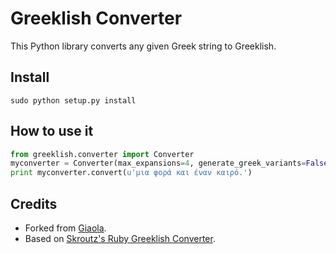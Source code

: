 # Greeklish Converter
This Python library converts any given Greek string to Greeklish.

## Install
```sudo python setup.py install```

## How to use it
```python
from greeklish.converter import Converter
myconverter = Converter(max_expansions=4, generate_greek_variants=False)
print myconverter.convert(u'μια φορά και έναν καιρό.')
```

## Credits
 * Forked from [Giaola](https://github.com/Giaola/python-greeklish).
 * Based on [Skroutz's Ruby Greeklish Converter](https://github.com/skroutz/greeklish).
